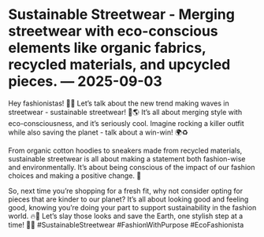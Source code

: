 # Sustainable Streetwear - Merging streetwear with eco-conscious elements like organic fabrics, recycled materials, and upcycled pieces. — 2025-09-03

Hey fashionistas! 🌿👕 Let’s talk about the new trend making waves in streetwear - sustainable streetwear! 💫🌎 It’s all about merging style with eco-consciousness, and it’s seriously cool. Imagine rocking a killer outfit while also saving the planet - talk about a win-win! 🌍♻️

From organic cotton hoodies to sneakers made from recycled materials, sustainable streetwear is all about making a statement both fashion-wise and environmentally. It’s about being conscious of the impact of our fashion choices and making a positive change. 🌟

So, next time you’re shopping for a fresh fit, why not consider opting for pieces that are kinder to our planet? It’s all about looking good and feeling good, knowing you’re doing your part to support sustainability in the fashion world. 🔥🌿 Let’s slay those looks and save the Earth, one stylish step at a time! 💚✨ #SustainableStreetwear #FashionWithPurpose #EcoFashionista